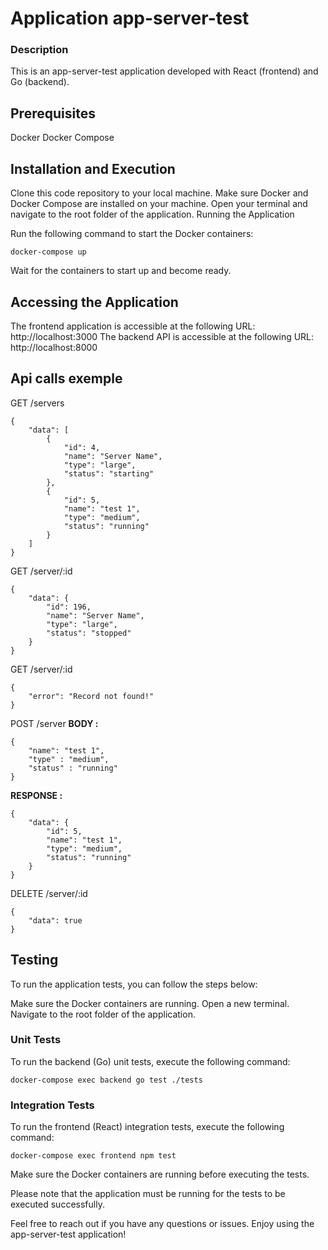 # Application app-server-test

### Description
This is an app-server-test application developed with React (frontend) and Go (backend).

## Prerequisites
Docker
Docker Compose

## Installation and Execution
Clone this code repository to your local machine.
Make sure Docker and Docker Compose are installed on your machine.
Open your terminal and navigate to the root folder of the application.
Running the Application

Run the following command to start the Docker containers:
```
docker-compose up
```
Wait for the containers to start up and become ready.

## Accessing the Application
The frontend application is accessible at the following URL: http://localhost:3000
The backend API is accessible at the following URL: http://localhost:8000

## Api calls exemple

GET /servers
```
{
    "data": [
        {
            "id": 4,
            "name": "Server Name",
            "type": "large",
            "status": "starting"
        },
        {
            "id": 5,
            "name": "test 1",
            "type": "medium",
            "status": "running"
        }
    ]
}
```
GET /server/:id
```
{
    "data": {
        "id": 196,
        "name": "Server Name",
        "type": "large",
        "status": "stopped"
    }
}
```
GET /server/:id 
```
{
    "error": "Record not found!"
}
```
POST /server
**BODY :**
```
{
    "name": "test 1",
    "type" : "medium",
    "status" : "running"
}
```

**RESPONSE :**
```
{
    "data": {
        "id": 5,
        "name": "test 1",
        "type": "medium",
        "status": "running"
    }
}
```

DELETE /server/:id
```
{
    "data": true
}
```

## Testing
To run the application tests, you can follow the steps below:

Make sure the Docker containers are running.
Open a new terminal.
Navigate to the root folder of the application.

### Unit Tests
To run the backend (Go) unit tests, execute the following command:

```
docker-compose exec backend go test ./tests
```

### Integration Tests
To run the frontend (React) integration tests, execute the following command:

```
docker-compose exec frontend npm test
```

Make sure the Docker containers are running before executing the tests.

Please note that the application must be running for the tests to be executed successfully.

Feel free to reach out if you have any questions or issues. Enjoy using the app-server-test application!